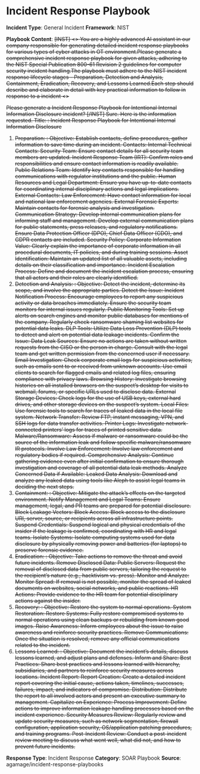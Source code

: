 # Incident Response Playbook

**Incident Type**: General Incident
**Framework**: NIST

**Playbook Content**:
<s>[INST] <<SYS>>
You are a highly advanced AI assistant in our company responsible for generating detailed incident response playbooks for various types of cyber attacks in OT environment.Please generate a comprehensive incident response playbook for given attacks, adhering to the NIST Special Publication 800-61 Revision 2 guidelines for computer security incident handling.The playbook must adhere to the NIST incident response lifecycle stages - Preparation, Detection and Analysis, Containment, Eradication, Recovery, and Lessons Learned.Each step should describe and elaborate in detail with key practical information to follow in response to a incident
<</SYS>>

Please generate a Incident Response Playbook for Intentional Internal Information Disclosure incident? [/INST] Sure. Here is the information requested.
Title: : Incident Response Playbook for Intentional Internal Information Disclosure
1. Preparation: : Objective: Establish contacts, define procedures, gather information to save time during an incident.
Contacts:
Internal Technical Contacts:
Security Team: Ensure contact details for all security team members are updated.
Incident Response Team (IRT): Confirm roles and responsibilities and ensure contact information is readily available.
Public Relations Team:
Identify key contacts responsible for handling communications with regulator institutions and the public.
Human Resources and Legal Department:
Ensure you have up-to-date contacts for coordinating internal disciplinary actions and legal implications.
External Contacts:
Law Enforcement: Have contact information for local and national law enforcement agencies.
External Forensic Experts: Maintain contacts for forensic analysis and investigation.
Communication Strategy:
Develop internal communication plans for informing staff and management.
Develop external communication plans for public statements, press releases, and regulatory notifications.
Ensure Data Protection Officer (DPO), Chief Data Officer (CDO), and GDPR contacts are included.
Security Policy:
Corporate Information Value:
Clearly explain the importance of corporate information in all procedural documents, IT policies, and during training sessions.
Asset Identification:
Maintain an updated list of all valuable assets, including details on their classification and importance.
Incident Escalation Process:
Define and document the incident escalation process, ensuring that all actors and their roles are clearly identified.
2. Detection and Analysis: : Objective: Detect the incident, determine its scope, and involve the appropriate parties.
Detect the Issue:
Incident Notification Process:
Encourage employees to report any suspicious activity or data breaches immediately.
Ensure the security team monitors for internal issues regularly.
Public Monitoring Tools:
Set up alerts on search engines and monitor public databases for mentions of the company.
Regularly check ransomware shaming list websites for potential data leaks.
DLP Tools:
Utilize Data Loss Prevention (DLP) tools to detect and alert on potential data leakage incidents.
Confirm the Issue:
Data Leak Sources:
Ensure no actions are taken without written requests from the CISO or the person in charge.
Consult with the legal team and get written permission from the concerned user if necessary.
Email Investigation:
Check corporate email logs for suspicious activities, such as emails sent to or received from unknown accounts.
Use email clients to search for flagged emails and related log files, ensuring compliance with privacy laws.
Browsing History:
Investigate browsing histories on all installed browsers on the suspect’s desktop for visits to webmail, forums, or specific URLs used to disclose data.
External Storage Devices:
Check logs for the use of USB keys, external hard drives, and other storage devices on the suspect’s system.
Local Files:
Use forensic tools to search for traces of leaked data in the local file system.
Network Transfer:
Review FTP, instant messaging, VPN, and SSH logs for data transfer activities.
Printer Logs:
Investigate network-connected printers’ logs for traces of printed sensitive data.
Malware/Ransomware:
Assess if malware or ransomware could be the source of the information leak and follow specific malware/ransomware IR protocols.
Involve Law Enforcement:
Involve law enforcement and regulatory bodies if required.
Comprehensive Analysis:
Continue gathering evidence even after initial confirmation to ensure thorough investigation and coverage of all potential data leak methods.
Analyze Concerned Data if Available:
Leaked Data Analysis:
Download and analyze any leaked data using tools like Aleph to assist legal teams in deciding the next steps.
3. Containment: : Objective: Mitigate the attack’s effects on the targeted environment.
Notify Management and Legal Teams:
Ensure management, legal, and PR teams are prepared for potential disclosure.
Block Leakage Vectors:
Block Access: Block access to the disclosure URI, server, source, or recipients across all infrastructure points.
Suspend Credentials: Suspend logical and physical credentials of the insider if the leakage is confirmed, coordinating with HR and legal teams.
Isolate Systems: Isolate computing systems used for data disclosure by physically removing power and batteries (for laptops) to preserve forensic evidence.
4. Eradication: : Objective: Take actions to remove the threat and avoid future incidents.
Remove Disclosed Data:
Public Servers: Request the removal of disclosed data from public servers, tailoring the request to the recipient’s nature (e.g., hacktivism vs. press).
Monitor and Analyze:
Monitor Spread: If removal is not possible, monitor the spread of leaked documents on websites, social networks, and public reactions.
HR Actions: Provide evidence to the HR team for potential disciplinary actions against the insider.
5. Recovery: : Objective: Restore the system to normal operations.
System Restoration:
Restore Systems: Fully restore compromised systems to normal operations using clean backups or rebuilding from known good images.
Raise Awareness: Inform employees about the issue to raise awareness and reinforce security practices.
Remove Communications: Once the situation is resolved, remove any official communications related to the incident.
6. Lessons Learned: : Objective: Document the incident’s details, discuss lessons learned, and adjust plans and defenses.
Inform and Share:
Best Practices: Share best practices and lessons learned with hierarchy, subsidiaries, and partners to reinforce security measures across locations.
Incident Report:
Report Creation: Create a detailed incident report covering the initial cause, actions taken, timelines, successes, failures, impact, and indicators of compromise.
Distribution: Distribute the report to all involved actors and present an executive summary to management.
Capitalize on Experience:
Process Improvement: Define actions to improve information leakage handling processes based on the incident experience.
Security Measures Review: Regularly review and update security measures, such as network segmentation, firewall configuration, application security, OS/application patching procedures, and training programs.
Post-Incident Review: Conduct a post-incident review meeting to discuss what went well, what did not, and how to prevent future incidents.</s>



**Response Type**: Incident Response
**Category**: SOAR Playbook
**Source**: agamage/incident-response-playbooks
